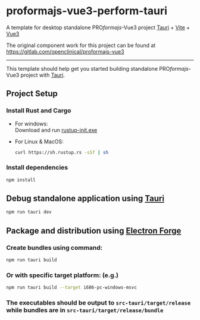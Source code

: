 # proformajs-vue3-perform-tauri

A template for desktop standalone PRO<i>formajs</i>-Vue3 project [Tauri](https://tauri.app/) + [Vite]() + [Vue3]()

The original component work for this project can be found at https://gitlab.com/openclinical/proformajs-vue3

---

This template should help get you started building standalone PRO<i>formajs</i>-Vue3 project with [Tauri](https://tauri.app/).

## Project Setup

### Install Rust and Cargo

  - For windows:</br>
       Download and run [rustup-init.exe](https://win.rustup.rs/)

  - For Linux & MacOS:<br/>
       ```sh
       curl https://sh.rustup.rs -sSf | sh
       ```
### Install dependencies
```sh
npm install
```

## Debug standalone application using [Tauri](https://tauri.app/)

```sh
npm run tauri dev
```

## Package and distribution using [Electron Forge](https://www.electronforge.io/)

### Create bundles using command:
```sh
npm run tauri build
```

### Or with specific target platform: (e.g.)
```sh
npm run tauri build --target i686-pc-windows-msvc
```

### The executables should be output to `src-tauri/target/release` while bundles are in `src-tauri/target/release/bundle`
